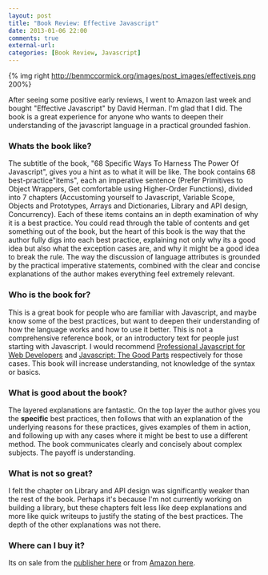 ```yaml
---
layout: post
title: "Book Review: Effective Javascript"
date: 2013-01-06 22:00
comments: true
external-url: 
categories: [Book Review, Javascript]
---
```



{% img right http://benmccormick.org/images/post_images/effectivejs.png 200%}

After seeing some positive early reviews, I went to Amazon last week and bought "Effective Javascript" by David Herman.  I'm glad that I did.  The book is a great experience for anyone who wants to deepen their understanding of the javascript language in a practical grounded fashion. 


### Whats the book like?

The subtitle of the book, "68 Specific Ways To Harness The Power Of Javascript", gives you a hint as to what it will be like.  The book contains 68 best-practice"items", each an imperative sentence (Prefer Primitives to Object Wrappers, Get comfortable using Higher-Order Functions), divided into 7 chapters (Accustoming yourself to Javascript, Variable Scope, Objects and Prototypes,  Arrays and Dictionaries, Library and API design, Concurrency).  Each of these items contains an in depth examination of why it is a best practice.  You could read through the table of contents and get something out of the book, but the heart of this book is the way that the author fully digs into each best practice, explaining not only why its a good idea but also what the exception cases are, and why it might be a good idea to break the rule.  The way the discussion of language attributes is grounded by the practical imperative statements, combined with the clear and concise explanations of the author makes everything feel extremely relevant.

### Who is the book for?

This is a great book for people who are familiar with Javascript, and maybe know some of the best practices, but want to deepen their understanding of how the language works and how to use it better.  This is not a comprehensive reference book, or an introductory text for people just starting with Javascript.  I would recommend [Professional Javascript for Web Developers][zakaspro] and [Javascript: The Good Parts][goodparts] respectively for those cases.  This book will increase understanding, not knowledge of the syntax or basics.

### What is good about the book?

The layered explanations are fantastic.  On the top layer the author gives you the **specific** best practices, then follows that with an explanation of the underlying reasons for these practices, gives examples of them in action, and following up with any cases where it might be best to use a different method.  The book communicates clearly and concisely about complex subjects.  The payoff is understanding.

### What is not so great?

I felt the chapter on Library and API design was significantly weaker than the rest of the book.  Perhaps it's because I'm not currently working on building a library, but these chapters felt less like deep explanations and more like quick writeups to justify the stating of the best practices.  The depth of the other explanations was not there. 

### Where can I buy it?

Its on sale from the [publisher here][pearson] or from [Amazon here][amazon].


[zakaspro]: http://www.amazon.com/Professional-JavaScript-Developers-Nicholas-Zakas/dp/1118026691/ref=sr_1_1?ie=UTF8&qid=1357524131&sr=8-1&keywords=zakas+javascript

[goodparts]: http://www.amazon.com/JavaScript-Good-Parts-Douglas-Crockford/dp/0596517742/ref=sr_1_1?s=books&ie=UTF8&qid=1357524224&sr=1-1&keywords=javascript+the+good+parts

[pearson]: http://www.informit.com/store/effective-javascript-68-specific-ways-to-harness-the-9780321812186

[amazon]: http://www.amazon.com/Effective-JavaScript-Specific-Software-Development/dp/0321812182